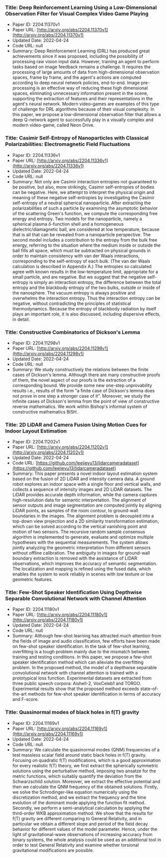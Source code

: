 ### Title: Deep Reinforcement Learning Using a Low-Dimensional Observation Filter for Visual Complex Video Game Playing
* Paper ID: 2204.11370v1
* Paper URL: [http://arxiv.org/abs/2204.11370v1](http://arxiv.org/abs/2204.11370v1)
* Updated Date: 2022-04-24
* Code URL: null
* Summary: Deep Reinforcement Learning (DRL) has produced great achievements since it
was proposed, including the possibility of processing raw vision input data.
However, training an agent to perform tasks based on image feedback remains a
challenge. It requires the processing of large amounts of data from
high-dimensional observation spaces, frame by frame, and the agent's actions
are computed according to deep neural network policies, end-to-end. Image
pre-processing is an effective way of reducing these high dimensional spaces,
eliminating unnecessary information present in the scene, supporting the
extraction of features and their representations in the agent's neural network.
Modern video-games are examples of this type of challenge for DRL algorithms
because of their visual complexity. In this paper, we propose a low-dimensional
observation filter that allows a deep Q-network agent to successfully play in a
visually complex and modern video-game, called Neon Drive.

### Title: Casimir Self-Entropy of Nanoparticles with Classical Polarizabilities: Electromagnetic Field Fluctuations
* Paper ID: 2204.11336v1
* Paper URL: [http://arxiv.org/abs/2204.11336v1](http://arxiv.org/abs/2204.11336v1)
* Updated Date: 2022-04-24
* Code URL: null
* Summary: Not only are Casimir interaction entropies not guaranteed to be positive, but
also, more strikingly, Casimir self-entropies of bodies can be negative. Here,
we attempt to interpret the physical origin and meaning of these negative
self-entropies by investigating the Casimir self-entropy of a neutral spherical
nanoparticle. After extracting the polarizabilities of such a particle by
examining the asymptotic behavior of the scattering Green's function, we
compute the corresponding free energy and entropy. Two models for the
nanoparticle, namely a spherical plasma $\delta$-function shell and a
homogeneous dielectric/diamagnetic ball, are considered at low temperature,
because that is all that can be revealed from a nanoparticle perspective. The
second model includes a contribution to the entropy from the bulk free energy,
referring to the situation where the medium inside or outside the ball fills
all space, which must be subtracted on physical grounds in order to maintain
consistency with van der Waals interactions, corresponding to the self-entropy
of each bulk. (The van der Waals calculation is described in Appendix A.) The
entropies so calculated agree with known results in the low-temperature limit,
appropriate for a small particle, and are negative. But we suggest that the
negative self-entropy is simply an interaction entropy, the difference between
the total entropy and the blackbody entropy of the two bulks, outside or inside
of the nanosphere. The vacuum entropy is always positive and overwhelms the
interaction entropy. Thus the interaction entropy can be negative, without
contradicting the principles of statistical thermodynamics. Because the entropy
of blackbody radiation by itself plays an important role, it is also discussed,
including dispersive effects, in detail.

### Title: Constructive Combinatorics of Dickson's Lemma
* Paper ID: 2204.11298v1
* Paper URL: [http://arxiv.org/abs/2204.11298v1](http://arxiv.org/abs/2204.11298v1)
* Updated Date: 2022-04-24
* Code URL: null
* Summary: We study constructively the relations between the finite cases of Dickson's
lemma. Although there are many constructive proofs of them, the novel aspect of
our proofs is the extraction of a corresponding bound. We provide some new
one-step unprovability results i.e., results of the form "a finite case of
Dickson's lemma does not prove in one step a stronger case of it". Moreover, we
study the infinite cases of Dickson's lemma from the point of view of
constructive reverse mathematics. We work within Bishop's informal system of
constructive mathematics BISH.

### Title: 2D LiDAR and Camera Fusion Using Motion Cues for Indoor Layout Estimation
* Paper ID: 2204.11202v1
* Paper URL: [http://arxiv.org/abs/2204.11202v1](http://arxiv.org/abs/2204.11202v1)
* Updated Date: 2022-04-24
* Code URL: [https://github.com/leejieyu13/lidarcameradataset](https://github.com/leejieyu13/lidarcameradataset)
* Summary: This paper presents a novel indoor layout estimation system based on the
fusion of 2D LiDAR and intensity camera data. A ground robot explores an indoor
space with a single floor and vertical walls, and collects a sequence of
intensity images and 2D LiDAR datasets. The LiDAR provides accurate depth
information, while the camera captures high-resolution data for semantic
interpretation. The alignment of sensor outputs and image segmentation are
computed jointly by aligning LiDAR points, as samples of the room contour, to
ground-wall boundaries in the images. The alignment problem is decoupled into a
top-down view projection and a 2D similarity transformation estimation, which
can be solved according to the vertical vanishing point and motion of two
sensors. The recursive random sample consensus algorithm is implemented to
generate, evaluate and optimize multiple hypotheses with the sequential
measurements. The system allows jointly analyzing the geometric interpretation
from different sensors without offline calibration. The ambiguity in images for
ground-wall boundary extraction is removed with the assistance of LiDAR
observations, which improves the accuracy of semantic segmentation. The
localization and mapping is refined using the fused data, which enables the
system to work reliably in scenes with low texture or low geometric features.

### Title: Few-Shot Speaker Identification Using Depthwise Separable Convolutional Network with Channel Attention
* Paper ID: 2204.11180v1
* Paper URL: [http://arxiv.org/abs/2204.11180v1](http://arxiv.org/abs/2204.11180v1)
* Updated Date: 2022-04-24
* Code URL: null
* Summary: Although few-shot learning has attracted much attention from the fields of
image and audio classification, few efforts have been made on few-shot speaker
identification. In the task of few-shot learning, overfitting is a tough
problem mainly due to the mismatch between training and testing conditions. In
this paper, we propose a few-shot speaker identification method which can
alleviate the overfitting problem. In the proposed method, the model of a
depthwise separable convolutional network with channel attention is trained
with a prototypical loss function. Experimental datasets are extracted from
three public speech corpora: Aishell-2, VoxCeleb1 and TORGO. Experimental
results show that the proposed method exceeds state-of-the-art methods for
few-shot speaker identification in terms of accuracy and F-score.

### Title: Quasinormal modes of black holes in f(T) gravity
* Paper ID: 2204.11169v1
* Paper URL: [http://arxiv.org/abs/2204.11169v1](http://arxiv.org/abs/2204.11169v1)
* Updated Date: 2022-04-24
* Code URL: null
* Summary: We calculate the quasinormal modes (QNM) frequencies of a test massless
scalar field around static black holes in f(T) gravity. Focusing on quadratic
f(T) modifications, which is a good approximation for every realistic f(T)
theory, we first extract the spherically symmetric solutions using the
perturbative method, imposing two ansatze for the metric functions, which
suitably quantify the deviation from the Schwarzschild solution. Moreover, we
extract the effective potential and then we calculate the QNM frequency of the
obtained solutions. Firstly, we solve the Schrodinger-like equation numerically
using the discretization method, and we extract the frequency and the time
evolution of the dominant mode applying the function fit method. Secondly, we
perform a semi-analytical calculation by applying the third-order WKB
approximation method. We show that the results for f(T) gravity are different
comparing to General Relativity, and in particular we obtain a different slope
and period of the field decay behavior for different values of the model
parameter. Hence, under the light of gravitational-wave observations of
increasing accuracy from binary systems, the whole analysis could be used as an
additional tool in order to test General Relativity and examine whether
torsional gravitational modifications are possible.

